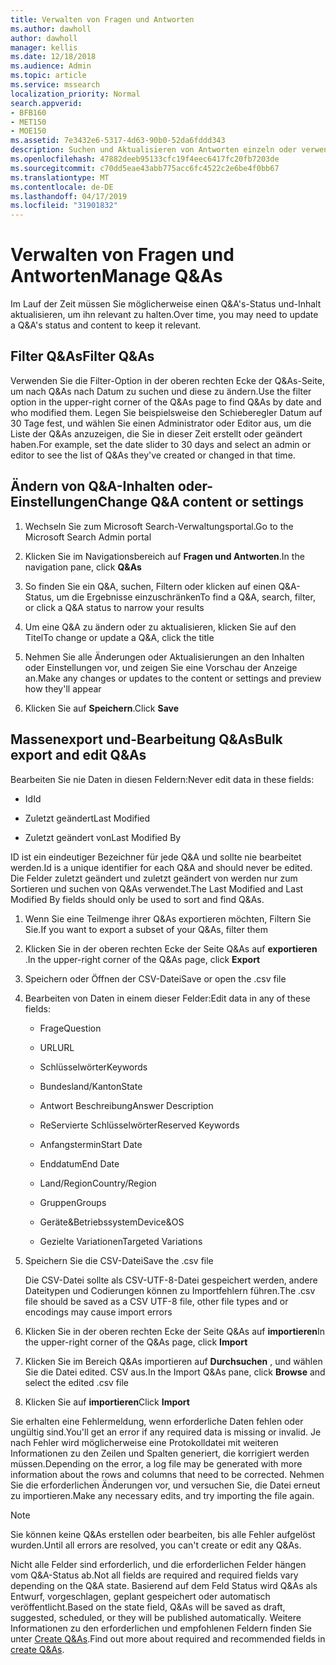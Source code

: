 ```yaml
---
title: Verwalten von Fragen und Antworten
ms.author: dawholl
author: dawholl
manager: kellis
ms.date: 12/18/2018
ms.audience: Admin
ms.topic: article
ms.service: mssearch
localization_priority: Normal
search.appverid:
- BFB160
- MET150
- MOE150
ms.assetid: 7e3432e6-5317-4d63-90b0-52da6fddd343
description: Suchen und Aktualisieren von Antworten einzeln oder verwenden der verfügbaren Microsoft-Such Tools, um Sie alle gleichzeitig zu bearbeiten
ms.openlocfilehash: 47882deeb95133cfc19f4eec6417fc20fb7203de
ms.sourcegitcommit: c70dd5eae43abb775acc6fc4522c2e6be4f0bb67
ms.translationtype: MT
ms.contentlocale: de-DE
ms.lasthandoff: 04/17/2019
ms.locfileid: "31901832"
---
```

# <a name="manage-qas"></a><span data-ttu-id="b8b46-103">Verwalten von Fragen und Antworten</span><span class="sxs-lookup"><span data-stu-id="b8b46-103">Manage Q&As</span></span>

<span data-ttu-id="b8b46-104">Im Lauf der Zeit müssen Sie möglicherweise einen Q&A's-Status und-Inhalt aktualisieren, um ihn relevant zu halten.</span><span class="sxs-lookup"><span data-stu-id="b8b46-104">Over time, you may need to update a Q&A's status and content to keep it relevant.</span></span>
  
## <a name="filter-qas"></a><span data-ttu-id="b8b46-105">Filter Q&As</span><span class="sxs-lookup"><span data-stu-id="b8b46-105">Filter Q&As</span></span>

<span data-ttu-id="b8b46-106">Verwenden Sie die Filter-Option in der oberen rechten Ecke der Q&As-Seite, um nach Q&As nach Datum zu suchen und diese zu ändern.</span><span class="sxs-lookup"><span data-stu-id="b8b46-106">Use the filter option in the upper-right corner of the Q&As page to find Q&As by date and who modified them.</span></span> <span data-ttu-id="b8b46-107">Legen Sie beispielsweise den Schieberegler Datum auf 30 Tage fest, und wählen Sie einen Administrator oder Editor aus, um die Liste der Q&As anzuzeigen, die Sie in dieser Zeit erstellt oder geändert haben.</span><span class="sxs-lookup"><span data-stu-id="b8b46-107">For example, set the date slider to 30 days and select an admin or editor to see the list of Q&As they've created or changed in that time.</span></span>
  
## <a name="change-qa-content-or-settings"></a><span data-ttu-id="b8b46-108">Ändern von Q&A-Inhalten oder-Einstellungen</span><span class="sxs-lookup"><span data-stu-id="b8b46-108">Change Q&A content or settings</span></span>

1. <span data-ttu-id="b8b46-109">Wechseln Sie zum Microsoft Search-Verwaltungsportal.</span><span class="sxs-lookup"><span data-stu-id="b8b46-109">Go to the Microsoft Search Admin portal</span></span>
    
2. <span data-ttu-id="b8b46-110">Klicken Sie im Navigationsbereich auf **Fragen und Antworten**.</span><span class="sxs-lookup"><span data-stu-id="b8b46-110">In the navigation pane, click **Q&As**</span></span>
    
3. <span data-ttu-id="b8b46-111">So finden Sie ein Q&A, suchen, Filtern oder klicken auf einen Q&A-Status, um die Ergebnisse einzuschränken</span><span class="sxs-lookup"><span data-stu-id="b8b46-111">To find a Q&A, search, filter, or click a Q&A status to narrow your results</span></span>
    
4. <span data-ttu-id="b8b46-112">Um eine Q&A zu ändern oder zu aktualisieren, klicken Sie auf den Titel</span><span class="sxs-lookup"><span data-stu-id="b8b46-112">To change or update a Q&A, click the title</span></span>
    
5. <span data-ttu-id="b8b46-113">Nehmen Sie alle Änderungen oder Aktualisierungen an den Inhalten oder Einstellungen vor, und zeigen Sie eine Vorschau der Anzeige an.</span><span class="sxs-lookup"><span data-stu-id="b8b46-113">Make any changes or updates to the content or settings and preview how they'll appear</span></span>
    
6. <span data-ttu-id="b8b46-114">Klicken Sie auf **Speichern**.</span><span class="sxs-lookup"><span data-stu-id="b8b46-114">Click **Save**</span></span>
    
## <a name="bulk-export-and-edit-qas"></a><span data-ttu-id="b8b46-115">Massenexport und-Bearbeitung Q&As</span><span class="sxs-lookup"><span data-stu-id="b8b46-115">Bulk export and edit Q&As</span></span>

<span data-ttu-id="b8b46-116">Bearbeiten Sie nie Daten in diesen Feldern:</span><span class="sxs-lookup"><span data-stu-id="b8b46-116">Never edit data in these fields:</span></span>
  
- <span data-ttu-id="b8b46-117">Id</span><span class="sxs-lookup"><span data-stu-id="b8b46-117">Id</span></span>
    
- <span data-ttu-id="b8b46-118">Zuletzt geändert</span><span class="sxs-lookup"><span data-stu-id="b8b46-118">Last Modified</span></span>
    
- <span data-ttu-id="b8b46-119">Zuletzt geändert von</span><span class="sxs-lookup"><span data-stu-id="b8b46-119">Last Modified By</span></span>
    
<span data-ttu-id="b8b46-120">ID ist ein eindeutiger Bezeichner für jede Q&A und sollte nie bearbeitet werden.</span><span class="sxs-lookup"><span data-stu-id="b8b46-120">Id is a unique identifier for each Q&A and should never be edited.</span></span> <span data-ttu-id="b8b46-121">Die Felder zuletzt geändert und zuletzt geändert von werden nur zum Sortieren und suchen von Q&As verwendet.</span><span class="sxs-lookup"><span data-stu-id="b8b46-121">The Last Modified and Last Modified By fields should only be used to sort and find Q&As.</span></span>
  
1. <span data-ttu-id="b8b46-122">Wenn Sie eine Teilmenge ihrer Q&As exportieren möchten, Filtern Sie Sie.</span><span class="sxs-lookup"><span data-stu-id="b8b46-122">If you want to export a subset of your Q&As, filter them</span></span>
    
2. <span data-ttu-id="b8b46-123">Klicken Sie in der oberen rechten Ecke der Seite Q&As auf **exportieren** .</span><span class="sxs-lookup"><span data-stu-id="b8b46-123">In the upper-right corner of the Q&As page, click **Export**</span></span>
    
3. <span data-ttu-id="b8b46-124">Speichern oder Öffnen der CSV-Datei</span><span class="sxs-lookup"><span data-stu-id="b8b46-124">Save or open the .csv file</span></span>
    
4. <span data-ttu-id="b8b46-125">Bearbeiten von Daten in einem dieser Felder:</span><span class="sxs-lookup"><span data-stu-id="b8b46-125">Edit data in any of these fields:</span></span>
    
   - <span data-ttu-id="b8b46-126">Frage</span><span class="sxs-lookup"><span data-stu-id="b8b46-126">Question</span></span>
    
   - <span data-ttu-id="b8b46-127">URL</span><span class="sxs-lookup"><span data-stu-id="b8b46-127">URL</span></span>
      
   - <span data-ttu-id="b8b46-128">Schlüsselwörter</span><span class="sxs-lookup"><span data-stu-id="b8b46-128">Keywords</span></span>
    
   - <span data-ttu-id="b8b46-129">Bundesland/Kanton</span><span class="sxs-lookup"><span data-stu-id="b8b46-129">State</span></span>
    
   - <span data-ttu-id="b8b46-130">Antwort Beschreibung</span><span class="sxs-lookup"><span data-stu-id="b8b46-130">Answer Description</span></span>
    
   - <span data-ttu-id="b8b46-131">ReServierte Schlüsselwörter</span><span class="sxs-lookup"><span data-stu-id="b8b46-131">Reserved Keywords</span></span>
    
   - <span data-ttu-id="b8b46-132">Anfangstermin</span><span class="sxs-lookup"><span data-stu-id="b8b46-132">Start Date</span></span>
    
   - <span data-ttu-id="b8b46-133">Enddatum</span><span class="sxs-lookup"><span data-stu-id="b8b46-133">End Date</span></span>
    
   - <span data-ttu-id="b8b46-134">Land/Region</span><span class="sxs-lookup"><span data-stu-id="b8b46-134">Country/Region</span></span>
    
   - <span data-ttu-id="b8b46-135">Gruppen</span><span class="sxs-lookup"><span data-stu-id="b8b46-135">Groups</span></span>
    
   - <span data-ttu-id="b8b46-136">Geräte&amp;Betriebssystem</span><span class="sxs-lookup"><span data-stu-id="b8b46-136">Device&amp;OS</span></span>
    
   - <span data-ttu-id="b8b46-137">Gezielte Variationen</span><span class="sxs-lookup"><span data-stu-id="b8b46-137">Targeted Variations</span></span>
    
5. <span data-ttu-id="b8b46-138">Speichern Sie die CSV-Datei</span><span class="sxs-lookup"><span data-stu-id="b8b46-138">Save the .csv file</span></span>

    <span data-ttu-id="b8b46-139">Die CSV-Datei sollte als CSV-UTF-8-Datei gespeichert werden, andere Dateitypen und Codierungen können zu Importfehlern führen.</span><span class="sxs-lookup"><span data-stu-id="b8b46-139">The .csv file should be saved as a CSV UTF-8 file, other file types and or encodings may cause import errors</span></span>
    
6. <span data-ttu-id="b8b46-140">Klicken Sie in der oberen rechten Ecke der Seite Q&As auf **importieren**</span><span class="sxs-lookup"><span data-stu-id="b8b46-140">In the upper-right corner of the Q&As page, click **Import**</span></span>
    
7. <span data-ttu-id="b8b46-141">Klicken Sie im Bereich Q&As importieren auf **Durchsuchen** , und wählen Sie die Datei edited. CSV aus.</span><span class="sxs-lookup"><span data-stu-id="b8b46-141">In the Import Q&As pane, click **Browse** and select the edited .csv file</span></span> 
    
8. <span data-ttu-id="b8b46-142">Klicken Sie auf **importieren**</span><span class="sxs-lookup"><span data-stu-id="b8b46-142">Click **Import**</span></span>
    
<span data-ttu-id="b8b46-143">Sie erhalten eine Fehlermeldung, wenn erforderliche Daten fehlen oder ungültig sind.</span><span class="sxs-lookup"><span data-stu-id="b8b46-143">You'll get an error if any required data is missing or invalid.</span></span> <span data-ttu-id="b8b46-144">Je nach Fehler wird möglicherweise eine Protokolldatei mit weiteren Informationen zu den Zeilen und Spalten generiert, die korrigiert werden müssen.</span><span class="sxs-lookup"><span data-stu-id="b8b46-144">Depending on the error, a log file may be generated with more information about the rows and columns that need to be corrected.</span></span> <span data-ttu-id="b8b46-145">Nehmen Sie die erforderlichen Änderungen vor, und versuchen Sie, die Datei erneut zu importieren.</span><span class="sxs-lookup"><span data-stu-id="b8b46-145">Make any necessary edits, and try importing the file again.</span></span>
  
> [!NOTE]
> <span data-ttu-id="b8b46-146">Sie können keine Q&As erstellen oder bearbeiten, bis alle Fehler aufgelöst wurden.</span><span class="sxs-lookup"><span data-stu-id="b8b46-146">Until all errors are resolved, you can't create or edit any Q&As.</span></span> 
  
<span data-ttu-id="b8b46-147">Nicht alle Felder sind erforderlich, und die erforderlichen Felder hängen vom Q&A-Status ab.</span><span class="sxs-lookup"><span data-stu-id="b8b46-147">Not all fields are required and required fields vary depending on the Q&A state.</span></span> <span data-ttu-id="b8b46-148">Basierend auf dem Feld Status wird Q&As als Entwurf, vorgeschlagen, geplant gespeichert oder automatisch veröffentlicht.</span><span class="sxs-lookup"><span data-stu-id="b8b46-148">Based on the state field, Q&As will be saved as draft, suggested, scheduled, or they will be published automatically.</span></span> <span data-ttu-id="b8b46-149">Weitere Informationen zu den erforderlichen und empfohlenen Feldern finden Sie unter [Create Q&As](create-qas.md).</span><span class="sxs-lookup"><span data-stu-id="b8b46-149">Find out more about required and recommended fields in [create Q&As](create-qas.md).</span></span>

  

